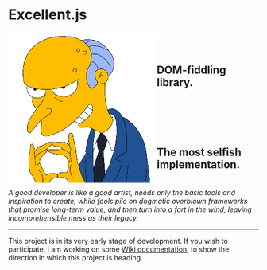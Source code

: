 # Excellent.js

<img align="left" width="299" height="302" src="./images/burns1.gif">

<br/>
<br/>

## DOM-fiddling library.

<br/>
<br/>
<br/>
<br/>

## The most selfish implementation.

<br/>
<i>
A good developer is like a good artist, needs only the basic tools and inspiration to create,
while fools pile on dogmatic overblown frameworks that promise long-term value, and then turn
into a fart in the wind, leaving incomprehensible mess as their legacy.
</i>

---

This project is in its very early stage of development. If you wish to participate, I am working on
some [Wiki documentation], to show the direction in which this project is heading.

[Wiki documentation]:https://github.com/vitaly-t/excellent/wiki
